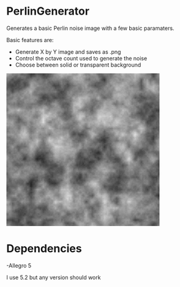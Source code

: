 # PerlinGenerator
Generates a basic Perlin noise image with a few basic paramaters.

Basic features are:
- Generate X by Y image and saves as .png
- Control the octave count used to generate the noise
- Choose between solid or transparent background

![Alt text](bin/sample.png?raw=true "Title")

# Dependencies

-Allegro 5

I use 5.2 but any version should work
